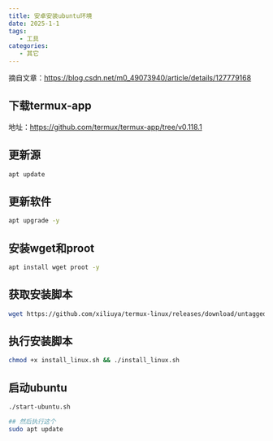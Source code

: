 ```yaml
---
title: 安卓安装ubuntu环境
date: 2025-1-1
tags:
   - 工具
categories:
   - 其它
---
```


摘自文章：https://blog.csdn.net/m0_49073940/article/details/127779168

## 下载termux-app
地址：https://github.com/termux/termux-app/tree/v0.118.1

## 更新源
```sh
apt update
```

## 更新软件
```sh
apt upgrade -y
```

## 安装wget和proot
```sh
apt install wget proot -y
```

## 获取安装脚本
```sh
wget https://github.com/xiliuya/termux-linux/releases/download/untagged-d42e22a770f3c95aac45/install_linux.sh
```

## 执行安装脚本
```sh
chmod +x install_linux.sh && ./install_linux.sh
```

## 启动ubuntu
```sh
./start-ubuntu.sh

## 然后执行这个
sudo apt update
```